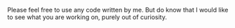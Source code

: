 Please feel free to use any code written by me.
But do know that I would like to see what you are working on, purely out of curiosity.
